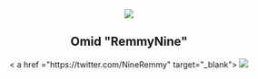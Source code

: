 <div align="center">
<img widhth=77% src="https://media1.giphy.com/media/bJ4TVNYNUympPgcpem/giphy.gif" />
<br>
  <h2 align="center"> Omid "RemmyNine" </h2>
 

<p align = "center">
  < a href ="https://twitter.com/NineRemmy" target="_blank">
    <img src = "https://img.icons8.com/fluency/344/twitter.png"/>
  </a>
